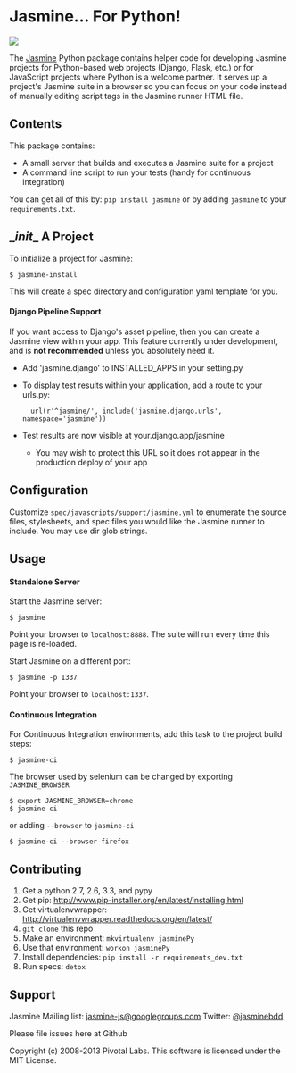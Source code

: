 # Jasmine... For Python!

<a title="Build at Travis CI" href="https://travis-ci.org/pivotal/jasmine-py"><img src="https://api.travis-ci.org/pivotal/jasmine-py.png" /></a>

The [Jasmine](http://github.com/pivotal/jasmine) Python package contains helper code for developing Jasmine projects for Python-based web projects (Django, Flask, etc.) or for JavaScript projects where Python is a welcome partner. It serves up a project's Jasmine suite in a browser so you can focus on your code instead of manually editing script tags in the Jasmine runner HTML file.

## Contents
This package contains:

* A small server that builds and executes a Jasmine suite for a project
* A command line script to run your tests (handy for continuous integration)

You can get all of this by: `pip install jasmine` or by adding `jasmine` to your `requirements.txt`.

## \__init__ A Project

To initialize a project for Jasmine:

	$ jasmine-install

This will create a spec directory and configuration yaml template for you.

#### Django Pipeline Support
If you want access to Django's asset pipeline, then you can create a Jasmine view within your app.  This feature currently under development, and is **not recommended** unless you absolutely need it.

* Add 'jasmine.django' to INSTALLED_APPS in your setting.py
* To display test results within your application, add a route to your urls.py: 

        url(r'^jasmine/', include('jasmine.django.urls', namespace='jasmine'))
* Test results are now visible at your.django.app/jasmine 
    * You may wish to protect this URL so it does not appear in the production deploy of your app

## Configuration

Customize `spec/javascripts/support/jasmine.yml` to enumerate the source files, stylesheets, and spec files you would like the Jasmine runner to include.
You may use dir glob strings.


## Usage

#### Standalone Server
Start the Jasmine server:

	$ jasmine

Point your browser to `localhost:8888`. The suite will run every time this page is re-loaded.

Start Jasmine on a different port:

	$ jasmine -p 1337

Point your browser to `localhost:1337`.

#### Continuous Integration

For Continuous Integration environments, add this task to the project build steps:

	$ jasmine-ci

The browser used by selenium can be changed by exporting `JASMINE_BROWSER` 

    $ export JASMINE_BROWSER=chrome
    $ jasmine-ci

or adding `--browser` to `jasmine-ci`

	$ jasmine-ci --browser firefox


## Contributing

1. Get a python 2.7, 2.6, 3.3, and pypy
1. Get pip: http://www.pip-installer.org/en/latest/installing.html
1. Get virtualenvwrapper: http://virtualenvwrapper.readthedocs.org/en/latest/
1. `git clone` this repo
1. Make an environment: `mkvirtualenv jasminePy`
1. Use that environment: `workon jasminePy`
1. Install dependencies: `pip install -r requirements_dev.txt`
1. Run specs: `detox`


## Support

Jasmine Mailing list: [jasmine-js@googlegroups.com](mailto:jasmine-js@googlegroups.com)
Twitter: [@jasminebdd](http://twitter.com/jasminebdd)

Please file issues here at Github

Copyright (c) 2008-2013 Pivotal Labs. This software is licensed under the MIT License.
